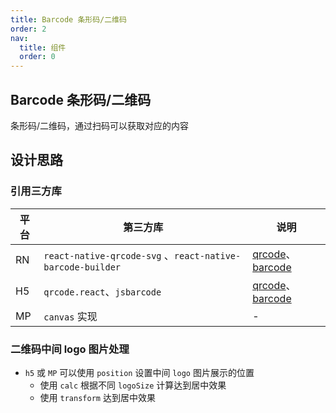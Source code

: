 ```yaml
---
title: Barcode 条形码/二维码
order: 2
nav:
  title: 组件
  order: 0
---
```


## Barcode 条形码/二维码

条形码/二维码，通过扫码可以获取对应的内容

## 设计思路

### 引用三方库

| 平台 | 第三方库                                                    | 说明                                                         |
| ---- | ----------------------------------------------------------- | ------------------------------------------------------------ |
| RN   | `react-native-qrcode-svg` 、`react-native-barcode-builder` | [qrcode](https://www.npmjs.com/package/qrcode.react)、[barcode](https://www.npmjs.com/package/jsbarcode) |
| H5   | `qrcode.react`、`jsbarcode`                                 | [qrcode](https://www.npmjs.com/package/qrcode.react)、[barcode](https://www.npmjs.com/package/jsbarcode) |
| MP   | `canvas` 实现                                               | -                                                            |

### 二维码中间 logo 图片处理

- `h5` 或 `MP` 可以使用 `position` 设置中间 `logo` 图片展示的位置
  - 使用 `calc` 根据不同 `logoSize` 计算达到居中效果
  - 使用 `transform` 达到居中效果
